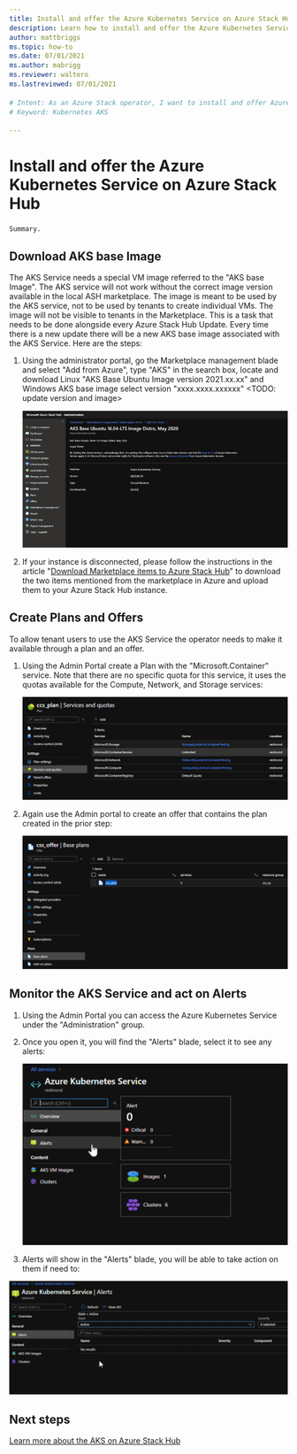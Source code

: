 ```yaml
---
title: Install and offer the Azure Kubernetes Service on Azure Stack Hub
description: Learn how to install and offer the Azure Kubernetes Service on Azure Stack Hub.
author: mattbriggs
ms.topic: how-to
ms.date: 07/01/2021
ms.author: mabrigg
ms.reviewer: waltero
ms.lastreviewed: 07/01/2021

# Intent: As an Azure Stack operator, I want to install and offer Azure Kubernetes Service on Azure Stack Hub so my supported user can offer containerized solutions.
# Keyword: Kubernetes AKS

---
```


# Install and offer the Azure Kubernetes Service on Azure Stack Hub

`Summary.`

## Download AKS base Image

The AKS Service needs a special VM image referred to the "AKS base Image". The AKS service will not work without the correct image version available in the local ASH marketplace. The image is meant to be used by the AKS service, not to be used by tenants to create individual VMs. The image will not be visible to tenants in the Marketplace. This is a task that needs to be done alongside every Azure Stack Hub Update. Every time there is a new update there will be a new AKS base image associated with the AKS Service. Here are the steps:

1.  Using the administrator portal, go the Marketplace management blade and select "Add from Azure", type "AKS" in the search box, locate and download Linux "AKS Base Ubuntu Image version 2021.xx.xx" and Windows AKS base image select version "xxxx.xxxx.xxxxxx" \<TODO: update version and image\>

    ![Text Description automatically generated](media//aks-add-on/d5bbd5522d0077fca0f296afac86d839.jpg)

1.  If your instance is disconnected, please follow the instructions in the article "[Download Marketplace items to Azure Stack Hub](https://docs.microsoft.com/en-us/azure-stack/operator/azure-stack-download-azure-marketplace-item)" to download the two items mentioned from the marketplace in Azure and upload them to your Azure Stack Hub instance.

## Create Plans and Offers

To allow tenant users to use the AKS Service the operator needs to make it available through a plan and an offer.

1.  Using the Admin Portal create a Plan with the "Microsoft.Container" service. Note that there are no specific quota for this service, it uses the quotas available for the Compute, Network, and Storage services:

    ![A screen shot of a computer Description automatically generated with medium confidence](media//aks-add-on/8d98666a6a709e06e2232b0fdc60e19d.png)

2.  Again use the Admin portal to create an offer that contains the plan created in the prior step:

    ![A screenshot of a computer Description automatically generated with medium confidence](media//aks-add-on/a322729043c17463d1403844f0a8a97d.png)

## Monitor the AKS Service and act on Alerts

1.  Using the Admin Portal you can access the Azure Kubernetes Service under the "Administration" group.
2.  Once you open it, you will find the "Alerts" blade, select it to see any alerts:

    ![A screenshot of a computer Description automatically generated with medium confidence](media//aks-add-on/1b76a0d763d35a14a659e0596782dadb.png)

1.  Alerts will show in the "Alerts" blade, you will be able to take action on them if need to:

![A picture containing text, screenshot, monitor, screen Description automatically generated](media//aks-add-on/69ae7febfa3386f386864f5c6312bdab.png)

## Next steps

[Learn more about the AKS on Azure Stack Hub](aks-overview.md)